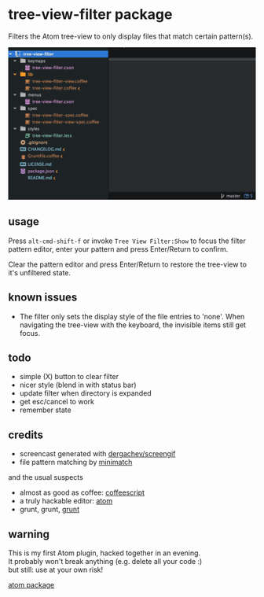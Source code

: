 # tree-view-filter package

Filters the Atom tree-view to only display files that match certain pattern(s).

![screencast](https://raw.githubusercontent.com/monsterkodi/tree-view-filter/master/screencast.gif)

## usage

Press `alt-cmd-shift-f` or invoke `Tree View Filter:Show` to focus the filter pattern editor, 
enter your pattern and press Enter/Return to confirm.

Clear the pattern editor and press Enter/Return to restore the tree-view to it's unfiltered state.

## known issues

* The filter only sets the display style of the file entries to 'none'. 
When navigating the tree-view with the keyboard, the invisible items still get focus.

## todo

* simple (X) button to clear filter
* nicer style (blend in with status bar)
* update filter when directory is expanded
* get esc/cancel to work
* remember state

## credits

* screencast generated with [dergachev/screengif](https://github.com/dergachev/screengif)
* file pattern matching by [minimatch](https://www.npmjs.com/package/minimatch)

and the usual suspects

* almost as good as coffee: [coffeescript](http://coffeescript.org/)
* a truly hackable editor: [atom](https://atom.io/)
* grunt, grunt, [grunt](http://gruntjs.com/)

## warning

This is my first Atom plugin, hacked together in an evening.  
It probably won't break anything (e.g. delete all your code :)  
but still: use at your own risk!

[atom package](https://atom.io/packages/tree-view-filter)
